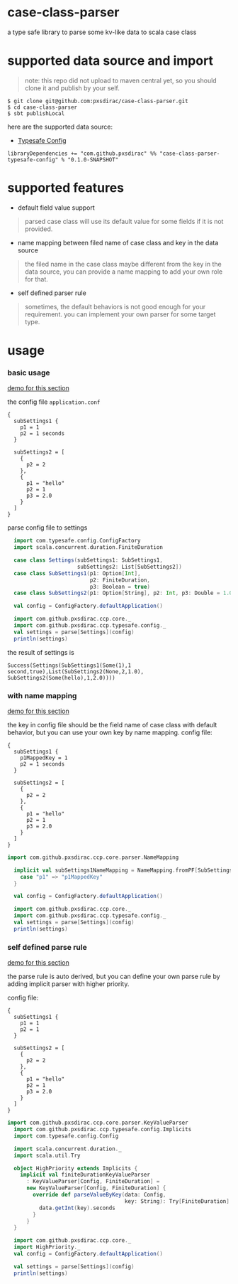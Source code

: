 # case-class-parser
a type safe library to parse some kv-like data to scala case class

# supported data source and import
> note: this repo did not upload to maven central yet, so you should clone it and publish by your self.
```
$ git clone git@github.com:pxsdirac/case-class-parser.git
$ cd case-class-parser
$ sbt publishLocal
```  
here are the supported data source:
* [Typesafe Config](https://github.com/lightbend/config)
```
libraryDependencies += "com.github.pxsdirac" %% "case-class-parser-typesafe-config" % "0.1.0-SNAPSHOT"
```
# supported features
* default field value support
> parsed case class will use its default value for some fields if it is not provided. 
* name mapping between filed name of case class and key in the data source
> the filed name in the case class maybe different from the key in the data source, you can provide a name mapping to add your own role for that.
* self defined parser rule
> sometimes, the default behaviors is not good enough for your requirement. you can implement your own parser for some target type.

# usage
### basic usage
[demo for this section](examples/src/main/scala/typesafe/config/BasicExample.scala)

the config file `application.conf`
```hocon
{
  subSettings1 {
    p1 = 1
    p2 = 1 seconds
  }

  subSettings2 = [
    {
      p2 = 2
    },
    {
      p1 = "hello"
      p2 = 1
      p3 = 2.0
    }
  ]
}
```
parse config file to settings
```scala
  import com.typesafe.config.ConfigFactory
  import scala.concurrent.duration.FiniteDuration

  case class Settings(subSettings1: SubSettings1,
                      subSettings2: List[SubSettings2])
  case class SubSettings1(p1: Option[Int],
                          p2: FiniteDuration,
                          p3: Boolean = true)
  case class SubSettings2(p1: Option[String], p2: Int, p3: Double = 1.0)

  val config = ConfigFactory.defaultApplication()

  import com.github.pxsdirac.ccp.core._
  import com.github.pxsdirac.ccp.typesafe.config._
  val settings = parse[Settings](config)
  println(settings)
```
the result of settings is 
```
Success(Settings(SubSettings1(Some(1),1 second,true),List(SubSettings2(None,2,1.0), SubSettings2(Some(hello),1,2.0))))
```

### with name mapping
[demo for this section](examples/src/main/scala/typesafe/config/NameMappingExample.scala)

the key in config file should be the field name of case class with default behavior, but you can use your own key by name mapping.
config file:
```hocon
{
  subSettings1 {
    p1MappedKey = 1
    p2 = 1 seconds
  }

  subSettings2 = [
    {
      p2 = 2
    },
    {
      p1 = "hello"
      p2 = 1
      p3 = 2.0
    }
  ]
}
```
```scala
import com.github.pxsdirac.ccp.core.parser.NameMapping

  implicit val subSettings1NameMapping = NameMapping.fromPF[SubSettings1] {
    case "p1" => "p1MappedKey"
  }

  val config = ConfigFactory.defaultApplication()

  import com.github.pxsdirac.ccp.core._
  import com.github.pxsdirac.ccp.typesafe.config._
  val settings = parse[Settings](config)
  println(settings)
```
### self defined parse rule
[demo for this section](examples/src/main/scala/typesafe/config/SelfDefinedParserExample.scala)

the parse rule is auto derived, but you can define your own parse rule by adding implicit parser with higher priority.

config file:
```hocon
{
  subSettings1 {
    p1 = 1
    p2 = 1
  }

  subSettings2 = [
    {
      p2 = 2
    },
    {
      p1 = "hello"
      p2 = 1
      p3 = 2.0
    }
  ]
}
```  
```scala
import com.github.pxsdirac.ccp.core.parser.KeyValueParser
  import com.github.pxsdirac.ccp.typesafe.config.Implicits
  import com.typesafe.config.Config

  import scala.concurrent.duration._
  import scala.util.Try

  object HighPriority extends Implicits {
    implicit val finiteDurationKeyValueParser
      : KeyValueParser[Config, FiniteDuration] =
      new KeyValueParser[Config, FiniteDuration] {
        override def parseValueByKey(data: Config,
                                     key: String): Try[FiniteDuration] = Try {
          data.getInt(key).seconds
        }
      }
  }

  import com.github.pxsdirac.ccp.core._
  import HighPriority._
  val config = ConfigFactory.defaultApplication()

  val settings = parse[Settings](config)
  println(settings)
```
